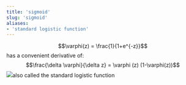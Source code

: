 ```yaml
---
title: 'sigmoid'
slug: 'sigmoid'
aliases:
- 'standard logistic function'
---
```


$$\varphi(z) = \frac{1}{1+e^{-z}}$$
has a convenient derivative of:
$$\frac{\delta \varphi}{\delta z} = \varphi (z) (1-\varphi(z))$$
![](https://static.meri.garden/02177cd03cea7577d463b61fe2b4cd60.png)also called the standard logistic function
